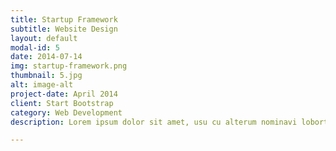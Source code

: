 ```yaml
---
title: Startup Framework
subtitle: Website Design
layout: default
modal-id: 5
date: 2014-07-14
img: startup-framework.png
thumbnail: 5.jpg
alt: image-alt
project-date: April 2014
client: Start Bootstrap
category: Web Development
description: Lorem ipsum dolor sit amet, usu cu alterum nominavi lobortis. At duo novum diceret. Tantas apeirian vix et, usu sanctus postulant inciderint ut, populo diceret necessitatibus in vim. Cu eum dicam feugiat noluisse.

---
```

